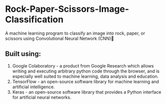 # Rock-Paper-Scissors-Image-Classification
A machine learning program to classify an image into rock, paper, or scissors using Convolutional Neural Network (CNN)🤖

## Built using:
1. Google Colaboratory - a product from Google Research which allows writing and executing arbitrary python code through the browser, and is especially well suited to machine learning, data analysis and education.
2. TensorFlow - an open-source software library for machine learning and artificial intelligence.
3. Keras - an open-source software library that provides a Python interface for artificial neural networks.
